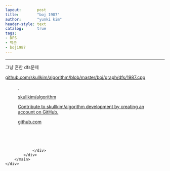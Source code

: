 ```yaml
---
layout:       post
title:        "boj 1987"
author:       "yunki kim"
header-style: text
catalog:      true
tags: 
- DFS
- 백준
- boj1987
---
```


<head></head>
<body id="tt-body-page" class="">
<div id="wrap" class="wrap-right">
    <div id="container">
        <main class="main ">
            <div class="area-main">
                <div class="area-view">
                    <div class="article-header"></div>
                    <hr>
                    <div class="article-view">
                        <div class="contents_style">
                            <p>그냥 흔한 dfs문제</p>
<p><a href="https://github.com/skullkim/algorithm/blob/master/boj/graph/dfs/1987.cpp" target="_blank" rel="noopener">github.com/skullkim/algorithm/blob/master/boj/graph/dfs/1987.cpp</a></p>
<figure id="og_1611151461400" contenteditable="false" data-ke-type="opengraph" data-og-type="object" data-og-title="skullkim/algorithm" data-og-description="Contribute to skullkim/algorithm development by creating an account on GitHub." data-og-host="github.com" data-og-source-url="https://github.com/skullkim/algorithm/blob/master/boj/graph/dfs/1987.cpp" data-og-url="https://github.com/skullkim/algorithm" data-og-image="https://scrap.kakaocdn.net/dn/8tX7M/hyI1nXi5qH/2o2zRq8Kzsj53y5aKjkWs0/img.jpg?width=400&amp;height=400&amp;face=0_0_400_400"><a href="https://github.com/skullkim/algorithm/blob/master/boj/graph/dfs/1987.cpp" target="_blank" rel="noopener" data-source-url="https://github.com/skullkim/algorithm/blob/master/boj/graph/dfs/1987.cpp">
<div class="og-image" style="background-image: url('https://scrap.kakaocdn.net/dn/8tX7M/hyI1nXi5qH/2o2zRq8Kzsj53y5aKjkWs0/img.jpg?width=400&amp;height=400&amp;face=0_0_400_400');">&nbsp;</div>
<div class="og-text">
<p class="og-title">skullkim/algorithm</p>
<p class="og-desc">Contribute to skullkim/algorithm development by creating an account on GitHub.</p>
<p class="og-host">github.com</p>
</div>
</a></figure>
<p>&nbsp;</p>
                        </div>
                        <br>
                        <div class="tags"></div>
                    </div>
                    
                </div>
            </div>
        </main>
    </div>
</div>


</body>